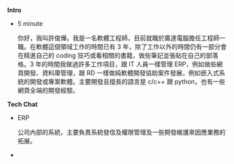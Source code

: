 **Intro**

- 5 minute

    你好，我叫許俊燁。我是一名軟體工程師，目前就職於廣達電腦擔任工程師一職。在軟體這個領域工作的時間已有 3 年，除了工作以外的時間仍有一部分會在精進自己的 coding 技巧或看相關的書籍，做些筆記並張貼在自己的部落格。3 年的時間我做過許多工作項目，跟 IT 人員一樣管理 ERP，例如做些網頁開發、資料庫管理，跟 RD 一樣做純軟體開發協助案件發展，例如嵌入式系統的開發或專案軟體。主要開發且擅長的語言是 c/c++ 跟 python，也有一些網頁全端的開發經驗。

**Tech Chat**

- ERP

    公司內部的系統，主要負責系統發信及權限管理及一些開發維護來因應業務的拓展。

- 